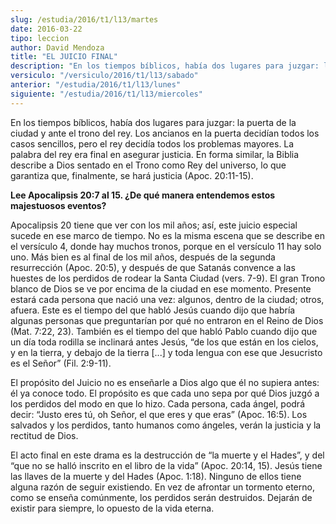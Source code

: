 ```yaml
---
slug: /estudia/2016/t1/l13/martes
date: 2016-03-22
tipo: leccion
author: David Mendoza
title: "EL JUICIO FINAL"
description: "En los tiempos bíblicos, había dos lugares para juzgar: la puerta de la ciudad y ante el trono del rey. Los ancianos en la puerta decidían todos los casos sencillos, pero el rey decidía todos los problemas mayores. La palabra del rey era final en asegurar justicia."
versiculo: "/versiculo/2016/t1/l13/sabado"
anterior: "/estudia/2016/t1/l13/lunes"
siguiente: "/estudia/2016/t1/l13/miercoles"
---
```


En los tiempos bíblicos, había dos lugares para juzgar: la puerta de la ciudad y ante el trono del rey. Los ancianos en la puerta decidían todos los casos sencillos, pero el rey decidía todos los problemas mayores. La palabra del rey era final en asegurar justicia. En forma similar, la Biblia describe a Dios sentado en el Trono como Rey del universo, lo que garantiza que, finalmente, se hará justicia (Apoc. 20:11-15).

**Lee Apocalipsis 20:7 al 15. ¿De qué manera entendemos estos majestuosos eventos?**

Apocalipsis 20 tiene que ver con los mil años; así, este juicio especial sucede en ese marco de tiempo. No es la misma escena que se describe en el versículo 4, donde hay muchos tronos, porque en el versículo 11 hay solo uno. Más bien es al final de los mil años, después de la segunda resurrección (Apoc. 20:5), y después de que Satanás convence a las huestes de los perdidos de rodear la Santa Ciudad (vers. 7-9). El gran Trono blanco de Dios se ve por encima de la ciudad en ese momento. Presente estará cada persona que nació una vez: algunos, dentro de la ciudad; otros, afuera. Este es el tiempo del que habló Jesús cuando dijo que habría algunas personas que preguntarían por qué no entraron en el Reino de Dios (Mat. 7:22, 23). También es el tiempo del que habló Pablo cuando dijo que un día toda rodilla se inclinará antes Jesús, “de los que están en los cielos, y en la tierra, y debajo de la tierra [...] y toda lengua con ese que Jesucristo es el Señor” (Fil. 2:9-11).

El propósito del Juicio no es enseñarle a Dios algo que él no supiera antes: él ya conoce todo. El propósito es que cada uno sepa por qué Dios juzgó a los perdidos del modo en que lo hizo. Cada persona, cada ángel, podrá decir: “Justo eres tú, oh Señor, el que eres y que eras” (Apoc. 16:5). Los salvados y los perdidos, tanto humanos como ángeles, verán la justicia y la rectitud de Dios.

El acto final en este drama es la destrucción de “la muerte y el Hades”, y del “que no se halló inscrito en el libro de la vida” (Apoc. 20:14, 15). Jesús tiene las llaves de la muerte y del Hades (Apoc. 1:18). Ninguno de ellos tiene alguna razón de seguir existiendo. En vez de afrontar un tormento eterno, como se enseña comúnmente, los perdidos serán destruidos. Dejarán de existir para siempre, lo opuesto de la vida eterna.
